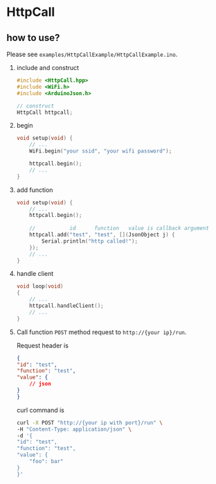 # HttpCall

## how to use?
Please see `examples/HttpCallExample/HttpCallExample.ino`.


1. include and construct
    ```cpp
    #include <HttpCall.hpp>
    #include <WiFi.h>
    #include <ArduinoJson.h>

    // construct
    HttpCall httpcall;
    ```

2. begin
    ```cpp
    void setup(void) {
        // ...
        WiFi.begin("your ssid", "your wifi password");

        httpcall.begin();
        // ...
    }
    ```

3. add function
    ```cpp
    void setup(void) {
        // ...
        httpcall.begin();
        
        //           id      function   value is callback argument
        httpcall.add("test", "test", [](JsonObject j) {
            Serial.println("http called!");
        });
        // ...
    }
    ```

4. handle client
    ```cpp
    void loop(void)
    {
        // ...
        httpcall.handleClient();
        // ...
    }
    ```

5. Call function
    `POST` method request to `http://{your ip}/run`.

    Request header is 
    ```json
    {
    "id": "test",
    "function": "test",
    "value": {
        // json
    }
    }
    ```

    curl command is 
    ```bash
    curl -X POST "http://{your ip with port}/run" \
    -H "Content-Type: application/json" \
    -d '{
    "id": "test",
    "function": "test",
    "value": {
        "foo": bar"
    }
    }'
    ```
